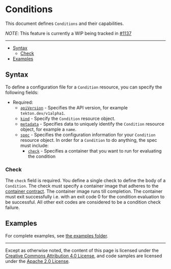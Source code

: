 # Conditions

This document defines `Conditions` and their capabilities.

*NOTE*: This feature is currently a WIP being tracked in [#1137](https://github.com/tektoncd/pipeline/issues/1137)

---

- [Syntax](#syntax)
  - [Check](#check)
- [Examples](#examples)

## Syntax

To define a configuration file for a `Condition` resource, you can specify the
following fields:

- Required:
  - [`apiVersion`][kubernetes-overview] - Specifies the API version, for example
    `tekton.dev/v1alpha1`.
  - [`kind`][kubernetes-overview] - Specify the `Condition` resource object.
  - [`metadata`][kubernetes-overview] - Specifies data to uniquely identify the
    `Condition` resource object, for example a `name`.
  - [`spec`][kubernetes-overview] - Specifies the configuration information for
    your `Condition` resource object. In order for a `Condition` to do anything,
    the spec must include:
    - [`check`](#check) - Specifies a container that you want to run for evaluating the condition 

[kubernetes-overview]:
  https://kubernetes.io/docs/concepts/overview/working-with-objects/kubernetes-objects/#required-fields

### Check

The `check` field is required. You define a single check to define the body of a `Condition`. The 
check must specify a container image that adheres to the [container contract](./container-contract.md). The container image 
runs till completion. The container must exit successfully i.e. with an exit code 0 for the 
condition evaluation to be successful. All other exit codes are considered to be a condition check
failure.

## Examples

For complete examples, see
[the examples folder](https://github.com/tektoncd/pipeline/tree/master/examples).

---

Except as otherwise noted, the content of this page is licensed under the
[Creative Commons Attribution 4.0 License](https://creativecommons.org/licenses/by/4.0/),
and code samples are licensed under the
[Apache 2.0 License](https://www.apache.org/licenses/LICENSE-2.0).